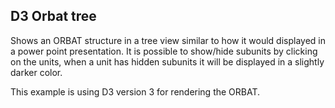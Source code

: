 ## D3 Orbat tree

Shows an ORBAT structure in a tree view similar to how it would displayed in a power point presentation. It is possible to show/hide subunits by clicking on the units, when a unit has hidden subunits it will be displayed in a slightly darker color.

This example is using D3 version 3 for rendering the ORBAT.
